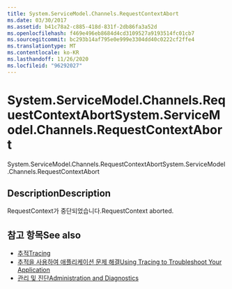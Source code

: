 ```yaml
---
title: System.ServiceModel.Channels.RequestContextAbort
ms.date: 03/30/2017
ms.assetid: b41c78a2-c885-418d-831f-2db86fa3a52d
ms.openlocfilehash: f469e496eb8684d4cd3109527a9193514fc01cb7
ms.sourcegitcommit: bc293b14af795e0e999e3304dd40c0222cf2ffe4
ms.translationtype: MT
ms.contentlocale: ko-KR
ms.lasthandoff: 11/26/2020
ms.locfileid: "96292027"
---
```

# <a name="systemservicemodelchannelsrequestcontextabort"></a><span data-ttu-id="f23e3-102">System.ServiceModel.Channels.RequestContextAbort</span><span class="sxs-lookup"><span data-stu-id="f23e3-102">System.ServiceModel.Channels.RequestContextAbort</span></span>

<span data-ttu-id="f23e3-103">System.ServiceModel.Channels.RequestContextAbort</span><span class="sxs-lookup"><span data-stu-id="f23e3-103">System.ServiceModel.Channels.RequestContextAbort</span></span>  
  
## <a name="description"></a><span data-ttu-id="f23e3-104">Description</span><span class="sxs-lookup"><span data-stu-id="f23e3-104">Description</span></span>  

 <span data-ttu-id="f23e3-105">RequestContext가 중단되었습니다.</span><span class="sxs-lookup"><span data-stu-id="f23e3-105">RequestContext aborted.</span></span>  
  
## <a name="see-also"></a><span data-ttu-id="f23e3-106">참고 항목</span><span class="sxs-lookup"><span data-stu-id="f23e3-106">See also</span></span>

- [<span data-ttu-id="f23e3-107">추적</span><span class="sxs-lookup"><span data-stu-id="f23e3-107">Tracing</span></span>](index.md)
- [<span data-ttu-id="f23e3-108">추적을 사용하여 애플리케이션 문제 해결</span><span class="sxs-lookup"><span data-stu-id="f23e3-108">Using Tracing to Troubleshoot Your Application</span></span>](using-tracing-to-troubleshoot-your-application.md)
- [<span data-ttu-id="f23e3-109">관리 및 진단</span><span class="sxs-lookup"><span data-stu-id="f23e3-109">Administration and Diagnostics</span></span>](../index.md)
